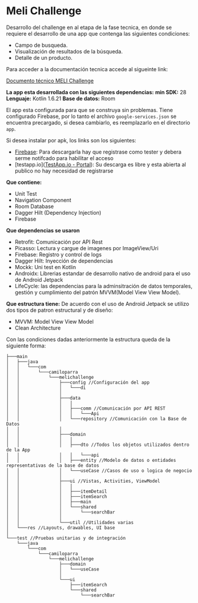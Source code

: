 # Meli Challenge

Desarrollo del challenge en al etapa de la fase tecnica, en donde se requiere el desarrollo de una app que contenga las siguientes condiciones:

- Campo de busqueda.
- Visualización de resultados de la búsqueda.
- Detalle de un producto.

Para acceder a la documentación tecnica accede al sigueinte link: 

[Documento técnico MELI Challenge](https://guttural-shovel-6d4.notion.site/Documento-t-cnico-MELI-Challenge-a0079c008954435884e8cbb5008036a8)

**La app esta desarrollada con las siguientes dependencias:**
**min SDK:** 28
**Lenguaje:** Kotlin 1.6.21
**Base de datos:** Room

El app esta configurada para que se construya sin problemas. Tiene configurado Firebase, por lo tanto el archivo `google-services.json` se encuentra precargado, si desea cambiarlo, es reemplazarlo en el directorio `app`.

Si desea instalar por apk, los links son los siguientes:

- [Firebase](https://appdistribution.firebase.dev/i/76649a82af4b317a): Para descargarla hay que registrase como tester y debera serme notifcado para habilitar el acceso
- [testapp.io]([TestApp.io - Portal](https://portal.testapp.io/apps/install/xB93qkgDZ0VKO)): Su descarga es libre y esta abierta al publico no hay necesidad de registrarse

**Que contiene:**

- Unit Test
- Navigation Component
- Room Database
- Dagger Hilt (Dependency Injection)
- Firebase

**Que dependencias se usaron**

- Retrofit: Comunicación por API Rest
- Picasso: Lectura y cargue de imagenes por ImageView/Uri
- Firebase: Registro y control de logs
- Dagger Hilt: Inyección de dependencias
- Mockk: Uni test en Kotlin
- Androidx: Librerias estandar de desarrollo nativo de android para el uso de Android Jetpack
- LifeCycle: las dependencias para la adminsitración de datos temporales, gestión y cumplimiento del patrón MVVM(Model View View Model).

**Que estructura tiene:**
De acuerdo con el uso de Android Jetpack se utilizo dos tipos de patron estructural y de diseño:

- MVVM: Model View View Model
- Clean Architecture

Con las condiciones dadas anteriormente la estructura queda de la siguiente forma:

```
├───main
│   ├───java
│   │   └───com
│   │       └───camiloparra
│   │           └───melichallenge
│   │               ├───config //Configuración del app
│   │               │   └───di
│   │               │
│   │               ├───data 
│   │               │   │
│   │               │   ├───comm //Comunicación por API REST
│   │               │   │   └───Api
│   │               │   └───repository //Comunicación con la Base de Datos
│   │               │   
│   │               ├───domain
│   │               │   │
│   │               │   ├───dto //Todos los objetos utilizados dentro de la App
│   │               │   │   └───api
│   │               │   ├───entity //Modelo de datos o entidades representativas de la base de datos
│   │               │   └───useCase //Casos de uso o logica de negocio
│   │               │
│   │               ├───ui //Vistas, Activities, ViewModel
│   │               │   │
│   │               │   ├───itemDetail
│   │               │   ├───itemSearch
│   │               │   ├───main
│   │               │   └───shared
│   │               │       └───searchBar
│   │               │
│   │               └───util //Utilidades varias
│   └───res //Layouts, drawables, UI base
│
└───test //Pruebas unitarias y de integración
    └───java
        └───com
            └───camiloparra
                └───melichallenge
                    ├───domain
                    │   └───useCase
                    │
                    └───ui
                        ├───itemSearch
                        └───shared
                            └───searchBar
```